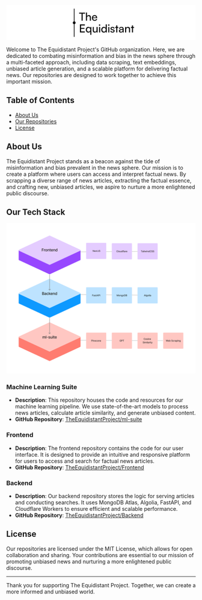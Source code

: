 ![Equidistant Project Logo](logo_banner.png)

Welcome to The Equidistant Project's GitHub organization. Here, we are dedicated to combating misinformation and bias in the news sphere through a multi-faceted approach, including data scraping, text embeddings, unbiased article generation, and a scalable platform for delivering factual news. Our repositories are designed to work together to achieve this important mission.

## Table of Contents
- [About Us](#about-us)
- [Our Repositories](#our-tech-stack)
- [License](#license)

## About Us

The Equidistant Project stands as a beacon against the tide of misinformation and bias prevalent in the news sphere. Our mission is to create a platform where users can access and interpret factual news. By scrapping a diverse range of news articles, extracting the factual essence, and crafting new, unbiased articles, we aspire to nurture a more enlightened public discourse.

## Our Tech Stack

![Tech Stack](tech.png)

### Machine Learning Suite


- **Description**: This repository houses the code and resources for our machine learning pipeline. We use state-of-the-art models to process news articles, calculate article similarity, and generate unbiased content.
- **GitHub Repository**: [TheEquidistantProject/ml-suite](https://github.com/TheEquidistantProject/ml-suite)

### Frontend


- **Description**: The frontend repository contains the code for our user interface. It is designed to provide an intuitive and responsive platform for users to access and search for factual news articles.
- **GitHub Repository**: [TheEquidistantProject/Frontend](https://github.com/TheEquidistantProject/frontend)

### Backend

- **Description**: Our backend repository stores the logic for serving articles and conducting searches. It uses MongoDB Atlas, Algolia, FastAPI, and Cloudflare Workers to ensure efficient and scalable performance.
- **GitHub Repository**: [TheEquidistantProject/Backend](https://github.com/TheEquidistantProject/backend)

## License

Our repositories are licensed under the MIT License, which allows for open collaboration and sharing. Your contributions are essential to our mission of promoting unbiased news and nurturing a more enlightened public discourse.

---

Thank you for supporting The Equidistant Project. Together, we can create a more informed and unbiased world.
